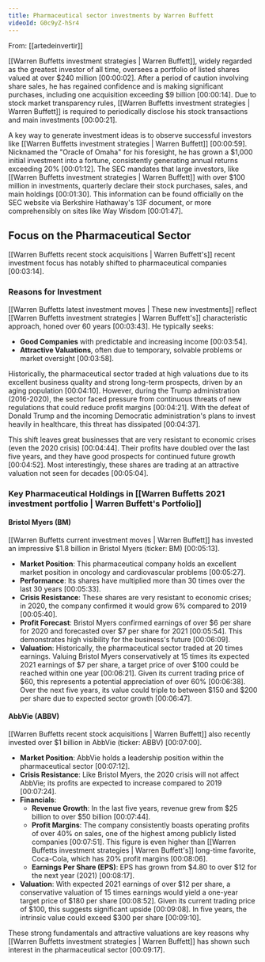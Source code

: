 ```yaml
---
title: Pharmaceutical sector investments by Warren Buffett
videoId: G0c9yZ-hSr4
---
```


From: [[artedeinvertir]] <br/> 

[[Warren Buffetts investment strategies | Warren Buffett]], widely regarded as the greatest investor of all time, oversees a portfolio of listed shares valued at over $240 million <a class="yt-timestamp" data-t="00:00:02">[00:00:02]</a>. After a period of caution involving share sales, he has regained confidence and is making significant purchases, including one acquisition exceeding $9 billion <a class="yt-timestamp" data-t="00:00:14">[00:00:14]</a>. Due to stock market transparency rules, [[Warren Buffetts investment strategies | Warren Buffett]] is required to periodically disclose his stock transactions and main investments <a class="yt-timestamp" data-t="00:00:21">[00:00:21]</a>.

A key way to generate investment ideas is to observe successful investors like [[Warren Buffetts investment strategies | Warren Buffett]] <a class="yt-timestamp" data-t="00:00:59">[00:00:59]</a>. Nicknamed the "Oracle of Omaha" for his foresight, he has grown a $1,000 initial investment into a fortune, consistently generating annual returns exceeding 20% <a class="yt-timestamp" data-t="00:01:12">[00:01:12]</a>. The SEC mandates that large investors, like [[Warren Buffetts investment strategies | Warren Buffett]] with over $100 million in investments, quarterly declare their stock purchases, sales, and main holdings <a class="yt-timestamp" data-t="00:01:30">[00:01:30]</a>. This information can be found officially on the SEC website via Berkshire Hathaway's 13F document, or more comprehensibly on sites like Way Wisdom <a class="yt-timestamp" data-t="00:01:47">[00:01:47]</a>.

## Focus on the Pharmaceutical Sector

[[Warren Buffetts recent stock acquisitions | Warren Buffett's]] recent investment focus has notably shifted to pharmaceutical companies <a class="yt-timestamp" data-t="00:03:14">[00:03:14]</a>.

### Reasons for Investment
[[Warren Buffetts latest investment moves | These new investments]] reflect [[Warren Buffetts investment strategies | Warren Buffett's]] characteristic approach, honed over 60 years <a class="yt-timestamp" data-t="00:03:43">[00:03:43]</a>. He typically seeks:
*   **Good Companies** with predictable and increasing income <a class="yt-timestamp" data-t="00:03:54">[00:03:54]</a>.
*   **Attractive Valuations**, often due to temporary, solvable problems or market oversight <a class="yt-timestamp" data-t="00:03:58">[00:03:58]</a>.

Historically, the pharmaceutical sector traded at high valuations due to its excellent business quality and strong long-term prospects, driven by an aging population <a class="yt-timestamp" data-t="00:04:10">[00:04:10]</a>. However, during the Trump administration (2016-2020), the sector faced pressure from continuous threats of new regulations that could reduce profit margins <a class="yt-timestamp" data-t="00:04:21">[00:04:21]</a>. With the defeat of Donald Trump and the incoming Democratic administration's plans to invest heavily in healthcare, this threat has dissipated <a class="yt-timestamp" data-t="00:04:37">[00:04:37]</a>.

This shift leaves great businesses that are very resistant to economic crises (even the 2020 crisis) <a class="yt-timestamp" data-t="00:04:44">[00:04:44]</a>. Their profits have doubled over the last five years, and they have good prospects for continued future growth <a class="yt-timestamp" data-t="00:04:52">[00:04:52]</a>. Most interestingly, these shares are trading at an attractive valuation not seen for decades <a class="yt-timestamp" data-t="00:05:04">[00:05:04]</a>.

### Key Pharmaceutical Holdings in [[Warren Buffetts 2021 investment portfolio | Warren Buffett's Portfolio]]

#### Bristol Myers (BM)
[[Warren Buffetts current investment moves | Warren Buffett]] has invested an impressive $1.8 billion in Bristol Myers (ticker: BM) <a class="yt-timestamp" data-t="00:05:13">[00:05:13]</a>.
*   **Market Position**: This pharmaceutical company holds an excellent market position in oncology and cardiovascular problems <a class="yt-timestamp" data-t="00:05:27">[00:05:27]</a>.
*   **Performance**: Its shares have multiplied more than 30 times over the last 30 years <a class="yt-timestamp" data-t="00:05:33">[00:05:33]</a>.
*   **Crisis Resistance**: These shares are very resistant to economic crises; in 2020, the company confirmed it would grow 6% compared to 2019 <a class="yt-timestamp" data-t="00:05:40">[00:05:40]</a>.
*   **Profit Forecast**: Bristol Myers confirmed earnings of over $6 per share for 2020 and forecasted over $7 per share for 2021 <a class="yt-timestamp" data-t="00:05:54">[00:05:54]</a>. This demonstrates high visibility for the business's future <a class="yt-timestamp" data-t="00:06:09">[00:06:09]</a>.
*   **Valuation**: Historically, the pharmaceutical sector traded at 20 times earnings. Valuing Bristol Myers conservatively at 15 times its expected 2021 earnings of $7 per share, a target price of over $100 could be reached within one year <a class="yt-timestamp" data-t="00:06:21">[00:06:21]</a>. Given its current trading price of $60, this represents a potential appreciation of over 60% <a class="yt-timestamp" data-t="00:06:38">[00:06:38]</a>. Over the next five years, its value could triple to between $150 and $200 per share due to expected sector growth <a class="yt-timestamp" data-t="00:06:47">[00:06:47]</a>.

#### AbbVie (ABBV)
[[Warren Buffetts recent stock acquisitions | Warren Buffett]] also recently invested over $1 billion in AbbVie (ticker: ABBV) <a class="yt-timestamp" data-t="00:07:00">[00:07:00]</a>.
*   **Market Position**: AbbVie holds a leadership position within the pharmaceutical sector <a class="yt-timestamp" data-t="00:07:12">[00:07:12]</a>.
*   **Crisis Resistance**: Like Bristol Myers, the 2020 crisis will not affect AbbVie; its profits are expected to increase compared to 2019 <a class="yt-timestamp" data-t="00:07:24">[00:07:24]</a>.
*   **Financials**:
    *   **Revenue Growth**: In the last five years, revenue grew from $25 billion to over $50 billion <a class="yt-timestamp" data-t="00:07:44">[00:07:44]</a>.
    *   **Profit Margins**: The company consistently boasts operating profits of over 40% on sales, one of the highest among publicly listed companies <a class="yt-timestamp" data-t="00:07:51">[00:07:51]</a>. This figure is even higher than [[Warren Buffetts investment strategies | Warren Buffett's]] long-time favorite, Coca-Cola, which has 20% profit margins <a class="yt-timestamp" data-t="00:08:06">[00:08:06]</a>.
    *   **Earnings Per Share (EPS)**: EPS has grown from $4.80 to over $12 for the next year (2021) <a class="yt-timestamp" data-t="00:08:17">[00:08:17]</a>.
*   **Valuation**: With expected 2021 earnings of over $12 per share, a conservative valuation of 15 times earnings would yield a one-year target price of $180 per share <a class="yt-timestamp" data-t="00:08:52">[00:08:52]</a>. Given its current trading price of $100, this suggests significant upside <a class="yt-timestamp" data-t="00:09:08">[00:09:08]</a>. In five years, the intrinsic value could exceed $300 per share <a class="yt-timestamp" data-t="00:09:10">[00:09:10]</a>.

These strong fundamentals and attractive valuations are key reasons why [[Warren Buffetts investment strategies | Warren Buffett]] has shown such interest in the pharmaceutical sector <a class="yt-timestamp" data-t="00:09:17">[00:09:17]</a>.